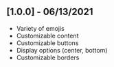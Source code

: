 ## [1.0.0] - 06/13/2021

* Variety of emojis
* Customizable content 
* Customizable buttons
* Display options (center, bottom)
* Customizable borders
